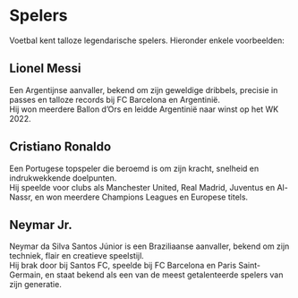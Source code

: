 # Spelers

Voetbal kent talloze legendarische spelers. Hieronder enkele voorbeelden:

## Lionel Messi
Een Argentijnse aanvaller, bekend om zijn geweldige dribbels, precisie in passes en talloze records bij FC Barcelona en Argentinië.  
Hij won meerdere Ballon d’Ors en leidde Argentinië naar winst op het WK 2022.

## Cristiano Ronaldo
Een Portugese topspeler die beroemd is om zijn kracht, snelheid en indrukwekkende doelpunten.  
Hij speelde voor clubs als Manchester United, Real Madrid, Juventus en Al-Nassr, en won meerdere Champions Leagues en Europese titels.

## Neymar Jr.
Neymar da Silva Santos Júnior is een Braziliaanse aanvaller, bekend om zijn techniek, flair en creatieve speelstijl.  
Hij brak door bij Santos FC, speelde bij FC Barcelona en Paris Saint-Germain, en staat bekend als een van de meest getalenteerde spelers van zijn generatie.